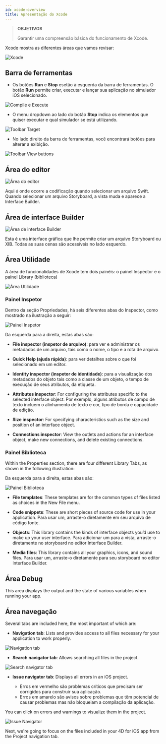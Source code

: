 ```yaml
---
id: xcode-overview
title: Apresentação do Xcode
---
```


> **OBJETIVOS**
> 
> Garantir uma compreensão básica do funcionamento de Xcode.

Xcode mostra as diferentes áreas que vamos revisar:

![Xcode](assets/en/customize-with-xcode/Discover-Xcode-4D-for-iOS.png)

## Barra de ferramentas

* Os botões **Run** e **Stop** esetão à esquerda da barra de ferramentas. O botão **Run** permite criar, executar e lançar sua aplicação no simulador iOS selecionado.

![Compile e Execute](assets/en/customize-with-xcode/Toolbar-Build-and-Run-Xcode-4D-for-iOS.png)

* O menu dropdown ao lado do botão **Stop** indica os elementos que quiser executar e qual simulador se está utilizando.

![Toolbar Target](assets/en/customize-with-xcode/Toolbar-Target-simulator-Xcode-4D-for-iOS.png)

* No lado direito da barra de ferramentas, você encontrará botões para alterar a exibição.

![Toolbar View buttons](assets/en/customize-with-xcode/Toolbar-View-buttons-Xcode-4D-for-iOS.png)

## Área do editor

![Área do editor](assets/en/customize-with-xcode/Editor-Xcode-4D-for-iOS.png)

Aqui é onde ocorre a codificação quando selecionar um arquivo Swift. Quando selecionar um arquivo Storyboard, a vista muda e aparece a Interface Builder.

## Área de interface Builder

![Área de interface Builder](assets/en/customize-with-xcode/Interface-Builder-Xcode-4D-for-iOS.png)

Esta é uma interface gráfica que lhe permite criar um arquivo Storyboard ou XIB. Todas as suas cenas são acessíveis no lado esquerdo.

## Área Utilidade

A área de funcionalidades de Xcode tem dois painéis: o painel Inspector e o painel Library (biblioteca)

![Área Utilidade](assets/en/customize-with-xcode/Utility-Xcode-4D-for-iOS.png)

### Painel Inspetor

Dentro da seção Propriedades, há seis diferentes abas do Inspector, como mostrado na ilustração a seguir:

![Painel Inspetor](assets/en/customize-with-xcode/Xcode-Inspector-pane.png)

Da esquerda para a direita, estas abas são:

* **File inspector (inspetor de arquivo)**: para ver e administrar os metadados de um arquivo, tais como o nome, o tipo e a rota de arquivo.

* **Quick Help (ajuda rápida)**: para ver detalhes sobre o que foi selecionado em um editor.

* **Identity inspector (inspetor de identidade)**: para a visualização dos metadados do objeto tais como a classe de um objeto, o tempo de execução de seus atributos, da etiqueta.

* **Attributes inspector**: For configuring the attributes specific to the selected interface object. Por exemplo, alguns atributos de campo de texto incluem o alinhamento de texto e cor, tipo de borda e capacidade de edição.

* **Size inspector**: For specifying characteristics such as the size and position of an interface object.

* **Connections inspector**: View the outlets and actions for an interface object, make new connections, and delete existing connections.

### Painel Biblioteca

Within the Properties section, there are four different Library Tabs, as shown in the following illustration:

Da esquerda para a direita, estas abas são:

![Painel Biblioteca](assets/en/customize-with-xcode/Xcode-Library-pane.png)

* **File templates**: These templates are for the common types of files listed as choices in the New File menu.

* **Code snippets**: These are short pieces of source code for use in your application. Para usar um, arraste-o diretamente em seu arquivo de código fonte.

* **Objects**: This library contains the kinds of interface objects you’d use to make up your user interface. Para adicionar um para a vista, arraste-o diretamente no storyboard no editor Interface Builder.

* **Media files**: This library contains all your graphics, icons, and sound files. Para usar um, arraste-o diretamente para seu storyboard no editor Interface Builder.

## Área Debug

This area displays the output and the state of various variables when running your app.

## Área navegação

Several tabs are included here, the most important of which are:

* **Navigation tab**: Lists and provides access to all files necessary for your application to work properly.

![Navigation tab](assets/en/customize-with-xcode/Project-Navigation-Editor-Xcode-4D-for-iOS.png)

* **Search navigator tab**: Allows searching all files in the project.

![Search navigator tab](assets/en/customize-with-xcode/Search-Navigator-Xcode-4D-for-iOS.png)

* **Issue navigator tab**: Displays all errors in an iOS project.

    - Erros em vermelho são problemas críticos que precisam ser corrigidos para construir sua aplicação.
    - Erros em amarelo são avisos sobre problemas que têm potencial de causar problemas mas não bloqueiam a compilação da aplicação.

You can click on errors and warnings to visualize them in the project.

![Issue Navigator](assets/en/customize-with-xcode/Issue-Navigator-Xcode-4D-for-iOS.png)

Next, we're going to focus on the files included in your 4D for iOS app from the Project navigation tab.
